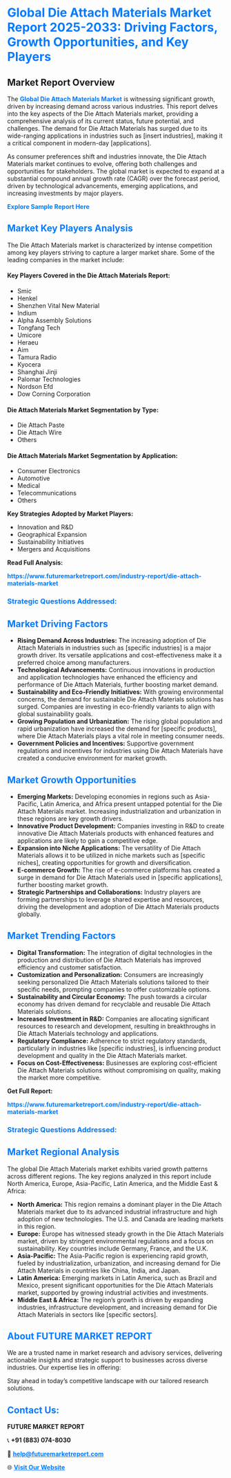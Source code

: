 <h1 style="color: #007BFF;">Global Die Attach Materials Market Report 2025-2033: Driving Factors, Growth Opportunities, and Key Players</h1>

<section id="overview">
<h2>Market Report Overview</h2>
<p>The <a href="https://www.futuremarketreport.com/industry-report/die-attach-materials-market" style="color: #007BFF; text-decoration: none;"><strong>Global Die Attach Materials Market</strong></a> is witnessing significant growth, driven by increasing demand across various industries. This report delves into the key aspects of the Die Attach Materials market, providing a comprehensive analysis of its current status, future potential, and challenges. The demand for Die Attach Materials has surged due to its wide-ranging applications in industries such as [insert industries], making it a critical component in modern-day [applications].</p>
<p>As consumer preferences shift and industries innovate, the Die Attach Materials market continues to evolve, offering both challenges and opportunities for stakeholders. The global market is expected to expand at a substantial compound annual growth rate (CAGR) over the forecast period, driven by technological advancements, emerging applications, and increasing investments by major players.</p>
</section>

<section id="overview">
<p><a href="https://www.futuremarketreport.com/request-sample/reportId=30901" style="color: #007BFF; text-decoration: none;"><strong>Explore Sample Report Here</strong></a></p>
</section>

<section id="key-players">
<h2 style="color: #007BFF;">Market Key Players Analysis</h2>
<p>The Die Attach Materials market is characterized by intense competition among key players striving to capture a larger market share. Some of the leading companies in the market include:</p>
<h4>Key Players Covered in the Die Attach Materials Report:</h4>
<ul><li>Smic</li><li>Henkel</li><li>Shenzhen Vital New Material</li><li>Indium</li><li>Alpha Assembly Solutions</li><li>Tongfang Tech</li><li>Umicore</li><li>Heraeu</li><li>Aim</li><li>Tamura Radio</li><li>Kyocera</li><li>Shanghai Jinji</li><li>Palomar Technologies</li><li>Nordson Efd</li><li>Dow Corning Corporation</li></ul>
<h4>Die Attach Materials Market Segmentation by Type:</h4>
<ul><li>Die Attach Paste</li><li>Die Attach Wire</li><li>Others</li></ul>

<h4>Die Attach Materials Market Segmentation by Application:</h4>
<ul><li>Consumer Electronics</li><li>Automotive</li><li>Medical</li><li>Telecommunications</li><li>Others</li></ul>
<p><strong>Key Strategies Adopted by Market Players:</strong></p>
<ul>
<li>Innovation and R&D</li>
<li>Geographical Expansion</li>
<li>Sustainability Initiatives</li>
<li>Mergers and Acquisitions</li>
</ul>
</section>

<section>
<p><strong>Read Full Analysis: </strong></p><a href="https://www.futuremarketreport.com/industry-report/die-attach-materials-market" style="color: #007BFF; text-decoration: none;"><strong>https://www.futuremarketreport.com/industry-report/die-attach-materials-market</strong></a>
<h3 style="color: #007BFF;">Strategic Questions Addressed:</h3>
</section>

<section id="driving-factors">
<h2 style="color: #007BFF;">Market Driving Factors</h2>
<ul>
<li><strong>Rising Demand Across Industries:</strong> The increasing adoption of Die Attach Materials in industries such as [specific industries] is a major growth driver. Its versatile applications and cost-effectiveness make it a preferred choice among manufacturers.</li>
<li><strong>Technological Advancements:</strong> Continuous innovations in production and application technologies have enhanced the efficiency and performance of Die Attach Materials, further boosting market demand.</li>
<li><strong>Sustainability and Eco-Friendly Initiatives:</strong> With growing environmental concerns, the demand for sustainable Die Attach Materials solutions has surged. Companies are investing in eco-friendly variants to align with global sustainability goals.</li>
<li><strong>Growing Population and Urbanization:</strong> The rising global population and rapid urbanization have increased the demand for [specific products], where Die Attach Materials plays a vital role in meeting consumer needs.</li>
<li><strong>Government Policies and Incentives:</strong> Supportive government regulations and incentives for industries using Die Attach Materials have created a conducive environment for market growth.</li>
</ul>
</section>

<section id="growth-opportunities">
<h2 style="color: #007BFF;">Market Growth Opportunities</h2>
<ul>
<li><strong>Emerging Markets:</strong> Developing economies in regions such as Asia-Pacific, Latin America, and Africa present untapped potential for the Die Attach Materials market. Increasing industrialization and urbanization in these regions are key growth drivers.</li>
<li><strong>Innovative Product Development:</strong> Companies investing in R&D to create innovative Die Attach Materials products with enhanced features and applications are likely to gain a competitive edge.</li>
<li><strong>Expansion into Niche Applications:</strong> The versatility of Die Attach Materials allows it to be utilized in niche markets such as [specific niches], creating opportunities for growth and diversification.</li>
<li><strong>E-commerce Growth:</strong> The rise of e-commerce platforms has created a surge in demand for Die Attach Materials used in [specific applications], further boosting market growth.</li>
<li><strong>Strategic Partnerships and Collaborations:</strong> Industry players are forming partnerships to leverage shared expertise and resources, driving the development and adoption of Die Attach Materials products globally.</li>
</ul>
</section>

<section id="trending-factors">
<h2 style="color: #007BFF;">Market Trending Factors</h2>
<ul>
<li><strong>Digital Transformation:</strong> The integration of digital technologies in the production and distribution of Die Attach Materials has improved efficiency and customer satisfaction.</li>
<li><strong>Customization and Personalization:</strong> Consumers are increasingly seeking personalized Die Attach Materials solutions tailored to their specific needs, prompting companies to offer customizable options.</li>
<li><strong>Sustainability and Circular Economy:</strong> The push towards a circular economy has driven demand for recyclable and reusable Die Attach Materials solutions.</li>
<li><strong>Increased Investment in R&D:</strong> Companies are allocating significant resources to research and development, resulting in breakthroughs in Die Attach Materials technology and applications.</li>
<li><strong>Regulatory Compliance:</strong> Adherence to strict regulatory standards, particularly in industries like [specific industries], is influencing product development and quality in the Die Attach Materials market.</li>
<li><strong>Focus on Cost-Effectiveness:</strong> Businesses are exploring cost-efficient Die Attach Materials solutions without compromising on quality, making the market more competitive.</li>
</ul>
</section>

<section>
<p><strong>Get Full Report: </strong></p><a href="https://www.futuremarketreport.com/industry-report/die-attach-materials-market" style="color: #007BFF; text-decoration: none;"><strong>https://www.futuremarketreport.com/industry-report/die-attach-materials-market</strong></a>
<h3 style="color: #007BFF;">Strategic Questions Addressed:</h3>
</section>


<section id="regional-analysis">
<h2 style="color: #007BFF;">Market Regional Analysis</h2>
<p>The global Die Attach Materials market exhibits varied growth patterns across different regions. The key regions analyzed in this report include North America, Europe, Asia-Pacific, Latin America, and the Middle East & Africa:</p>
<ul>
<li><strong>North America:</strong> This region remains a dominant player in the Die Attach Materials market due to its advanced industrial infrastructure and high adoption of new technologies. The U.S. and Canada are leading markets in this region.</li>
<li><strong>Europe:</strong> Europe has witnessed steady growth in the Die Attach Materials market, driven by stringent environmental regulations and a focus on sustainability. Key countries include Germany, France, and the U.K.</li>
<li><strong>Asia-Pacific:</strong> The Asia-Pacific region is experiencing rapid growth, fueled by industrialization, urbanization, and increasing demand for Die Attach Materials in countries like China, India, and Japan.</li>
<li><strong>Latin America:</strong> Emerging markets in Latin America, such as Brazil and Mexico, present significant opportunities for the Die Attach Materials market, supported by growing industrial activities and investments.</li>
<li><strong>Middle East & Africa:</strong> The region’s growth is driven by expanding industries, infrastructure development, and increasing demand for Die Attach Materials in sectors like [specific sectors].</li>
</ul>
</section>

<footer>
<h2 style="color: #007BFF;">About FUTURE MARKET REPORT</h2>
<p>We are a trusted name in market research and advisory services, delivering actionable insights and strategic support to businesses across diverse industries. Our expertise lies in offering:</p>

<p>Stay ahead in today’s competitive landscape with our tailored research solutions.</p>

<h2 style="color: #007BFF;">Contact Us:</h2>
<p><strong>FUTURE MARKET REPORT</strong></p>
<p>📞 <strong>+91 (883) 074-8030</strong></p>
<p>📧 <strong><a href="mailto:help@futuremarketreport.com" style="color: #007BFF;">help@futuremarketreport.com</a></strong></p>
<p>🌐 <strong><a href="https://www.futuremarketreport.com/" style="color: #007BFF;">Visit Our Website</a></strong></p>
</footer>